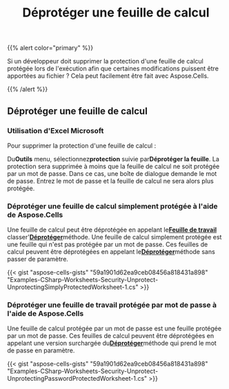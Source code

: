 ﻿---
title: Déprotéger une feuille de calcul
type: docs
weight: 20
url: /fr/net/unprotect-a-worksheet/
---
{{% alert color="primary" %}}

Si un développeur doit supprimer la protection d'une feuille de calcul protégée lors de l'exécution afin que certaines modifications puissent être apportées au fichier ? Cela peut facilement être fait avec Aspose.Cells.

{{% /alert %}}

## **Déprotéger une feuille de calcul**

### **Utilisation d'Excel Microsoft**

Pour supprimer la protection d'une feuille de calcul :

 Du**Outils** menu, sélectionnez**protection** suivie par**Déprotéger la feuille**. La protection sera supprimée à moins que la feuille de calcul ne soit protégée par un mot de passe. Dans ce cas, une boîte de dialogue demande le mot de passe. Entrez le mot de passe et la feuille de calcul ne sera alors plus protégée.

### **Déprotéger une feuille de calcul simplement protégée à l'aide de Aspose.Cells**

 Une feuille de calcul peut être déprotégée en appelant le[**Feuille de travail**](https://reference.aspose.com/cells/net/aspose.cells/worksheet) classer'[**Déprotéger**](https://reference.aspose.com/cells/net/aspose.cells/worksheet/methods/unprotect/index)méthode.
 Une feuille de calcul simplement protégée est une feuille qui n'est pas protégée par un mot de passe. Ces feuilles de calcul peuvent être déprotégées en appelant le[**Déprotéger**](https://reference.aspose.com/cells/net/aspose.cells/worksheet/methods/unprotect/index)méthode sans passer de paramètre.

{{< gist "aspose-cells-gists" "59a1901d62ea9ceb08456a818431a898" "Examples-CSharp-Worksheets-Security-Unprotect-UnprotectingSimplyProtectedWorksheet-1.cs" >}}

### **Déprotéger une feuille de travail protégée par mot de passe à l'aide de Aspose.Cells**

Une feuille de calcul protégée par un mot de passe est une feuille protégée par un mot de passe. Ces feuilles de calcul peuvent être déprotégées en appelant une version surchargée du[**Déprotéger**](https://reference.aspose.com/cells/net/aspose.cells.worksheet/unprotect/methods/1)méthode qui prend le mot de passe en paramètre.

{{< gist "aspose-cells-gists" "59a1901d62ea9ceb08456a818431a898" "Examples-CSharp-Worksheets-Security-Unprotect-UnprotectingPasswordProtectedWorksheet-1.cs" >}}

